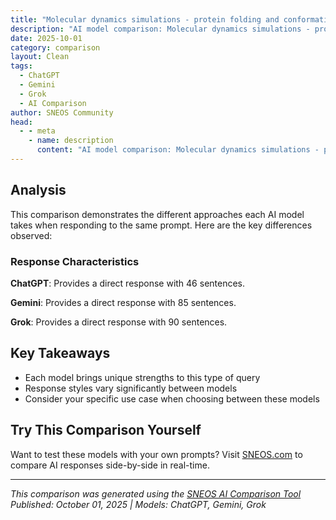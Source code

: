```yaml
---
title: "Molecular dynamics simulations - protein folding and conformational changes"
description: "AI model comparison: Molecular dynamics simulations - protein folding and conformational changes..."
date: 2025-10-01
category: comparison
layout: Clean
tags:
  - ChatGPT
  - Gemini
  - Grok
  - AI Comparison
author: SNEOS Community
head:
  - - meta
    - name: description
      content: "AI model comparison: Molecular dynamics simulations - protein folding and conformational changes..."
---
```


<ChatComparison
  title="Molecular dynamics simulations - protein folding and conformational changes"
  prompt="Molecular dynamics simulations - protein folding and conformational changes"
  :responses='{"ChatGPT": "Molecular dynamics (MD) simulations are a powerful computational technique used to study the physical movements of atoms and molecules over time. When applied to proteins, MD simulations provide detailed insights into protein folding mechanisms and conformational changes, which are critical for understanding protein function, stability, and interactions.\n\n### Protein Folding and Conformational Changes: Overview\n- **Protein folding** is the process by which a linear chain of amino acids attains its biologically active three-dimensional structure.\n- **Conformational changes** refer to the transitions between different structural states of a protein, often triggered by ligand binding, environmental changes, or post-translational modifications.\n- Understanding these processes helps in drug design, enzyme engineering, and interpreting disease-related protein misfolding.\n\n---\n\n### Molecular Dynamics Simulations in Protein Folding and Conformational Changes\n\n#### 1. **Principles of MD Simulations**\n- MD simulates the time evolution of a molecular system by numerically solving Newton\u2019s equations of motion.\n- Atoms are treated as classical particles with defined positions, velocities, and forces calculated using a **force field** (e.g., AMBER, CHARMM).\n- The trajectory generated by integration provides atomic coordinates at each timestep, typically on the order of femtoseconds (10\u207B\u00B9\u2075 s).\n\n#### 2. **Simulation Workflow**\n- **Preparation:** Starting structure from X-ray crystallography, NMR, or homology models.\n- **Solvation:** Protein is placed in a water box or membrane environment to mimic physiological conditions.\n- **Energy Minimization:** Removes steric clashes.\n- **Equilibration:** Gradually adjusts temperature and pressure.\n- **Production Run:** Collects data on protein dynamics over nanoseconds to microseconds (and longer with specialized techniques).\n\n#### 3. **Studying Protein Folding**\n- MD can simulate folding pathways from unfolded or partially folded states.\n- **Challenges:** Folding occurs on microseconds to milliseconds or longer, requiring enhanced sampling methods.\n- Enhanced techniques include:\n - **Replica Exchange MD (REMD):** Multiple simulations at different temperatures exchange conformations to overcome energy barriers.\n - **Metadynamics:** Adds biasing potentials to accelerate rare event sampling.\n - **Markov State Models (MSMs):** Combine multiple short simulations to model long timescale dynamics.\n- Folding funnels, intermediate states, and transition states can be characterized from the simulations.\n\n#### 4. **Studying Conformational Changes**\n- MD captures intrinsic protein flexibility and conformational shifts that impact function.\n- Examples include:\n - Domain motions (e.g., open/closed conformations)\n - Loop movements\n - Allosteric transitions\n- Free energy landscapes can be mapped to identify stable conformations and transition pathways.\n- Ligand binding/unbinding and induced fit mechanisms can be investigated.\n \n#### 5. **Analysis of MD Data**\n- Root Mean Square Deviation (RMSD) and Root Mean Square Fluctuation (RMSF) assess structural changes and flexibility.\n- Principal Component Analysis (PCA) reveals dominant motions.\n- Hydrogen bond analysis, secondary structure content, and distance measures track folding progression.\n- Free energy calculations provide thermodynamic perspectives.\n\n---\n\n### Practical Considerations\n\n- **Computational Cost:** Folding simulations require substantial computational resources; access to GPUs and supercomputers is beneficial.\n- **Force Field Accuracy:** Choice of force field and water model influences results.\n- **Simulation Length:** Protein dynamics span multiple timescales; long simulations or enhanced sampling are often needed.\n- **Validation:** Comparing simulation outcomes with experimental data (e.g., NMR, FRET, hydrogen-deuterium exchange) is important for reliability.\n\n---\n\n### Summary\nMolecular dynamics simulations allow researchers to observe and characterize the dynamic process of protein folding and conformational changes in atomic detail. Through the integration of advanced sampling techniques and detailed analysis, MD is an essential tool in structural biology and biophysics to uncover mechanisms underlying protein function and misfolding diseases.\n\n---\n\nIf you want, I can help you with specific resources, software recommendations (e.g., GROMACS, AMBER, NAMD), or examples of MD studies on protein folding and conformational changes!", "Gemini": "## Molecular Dynamics Simulations for Protein Folding and Conformational Changes\n\nMolecular dynamics (MD) simulations are a powerful computational technique used to study the time-dependent behavior of molecular systems, including proteins. They are particularly valuable for investigating protein folding, conformational changes, and the dynamics of biomolecular interactions. Here\u0027s a breakdown of how MD simulations are applied in this context:\n\n**1. Fundamentals of MD Simulations:**\n\n* **The Basic Idea:** MD simulates the motion of atoms in a molecule or system of molecules over time by solving Newton\u0027s equations of motion: **F = ma**. The forces acting on each atom are calculated using a force field, which is a set of potential energy functions.\n* **Force Fields:** Force fields are essential for MD simulations. They describe the potential energy of the system as a function of atomic positions. They typically include terms for:\n * **Bonded interactions:** bond stretching, angle bending, torsional rotation (dihedrals).\n * **Non-bonded interactions:** van der Waals (Lennard-Jones) interactions, electrostatic interactions (Coulomb\u0027s law).\n * **Common Force Fields:** AMBER, CHARMM, GROMOS, OPLS. Each has strengths and weaknesses, and the choice depends on the system and the research question.\n* **Integration Algorithm:** Newton\u0027s equations are solved numerically using integration algorithms (e.g., Verlet, Leapfrog). These algorithms discretize time into small time steps (typically on the order of femtoseconds) and update the positions and velocities of the atoms at each step.\n* **Simulation Box and Boundary Conditions:** The system is typically simulated in a defined simulation box with periodic boundary conditions. This minimizes surface effects and allows the simulation to represent a bulk system.\n* **Ensemble Control:** MD simulations can be performed under different thermodynamic conditions (e.g., constant temperature, constant pressure, constant volume). Thermostats (e.g., Berendsen, Nos\u00E9-Hoover) and barostats (e.g., Berendsen, Parrinello-Rahman) are used to maintain the desired temperature and pressure.\n\n**2. Applications to Protein Folding and Conformational Changes:**\n\nMD simulations are instrumental in understanding various aspects of protein folding and conformational changes:\n\n* **De Novo Protein Folding:**\n * Simulating the folding of a protein from a denatured state to its native state. This is a computationally challenging task due to the complexity of the folding process and the long timescales involved.\n * Simplified protein models (e.g., coarse-grained models) are often used to accelerate simulations and explore the folding landscape.\n * Identifying key intermediates and pathways in the folding process.\n* **Conformational Sampling:**\n * Exploring the conformational space of a protein to identify different conformations and their relative stabilities.\n * Understanding the dynamics of loops and flexible regions of the protein.\n * Predicting the effects of mutations on protein structure and dynamics.\n* **Protein-Ligand Interactions:**\n * Studying the binding of ligands (e.g., drugs, inhibitors) to proteins.\n * Identifying binding sites and characterizing the interactions between the protein and the ligand.\n * Evaluating the binding affinity and kinetics of protein-ligand complexes.\n* **Protein-Protein Interactions:**\n * Investigating the formation and stability of protein complexes.\n * Understanding the role of specific residues in protein-protein recognition and binding.\n * Modeling the dynamics of protein interfaces.\n* **Allosteric Regulation:**\n * Simulating the conformational changes that occur in proteins upon binding of a regulatory molecule.\n * Understanding how these changes affect the protein\u0027s activity.\n * Identifying key residues involved in allosteric signaling.\n* **Effect of the Environment:**\n * Understanding how solvent (e.g., water, ions) affects protein folding and dynamics.\n * Studying the role of membranes in the folding and function of membrane proteins.\n * Investigating the effects of crowding and other environmental factors on protein behavior.\n\n**3. Challenges and Considerations:**\n\n* **Computational Cost:** Simulating protein folding and conformational changes can be computationally expensive, especially for large proteins and long simulation times. High-performance computing (HPC) resources are often required.\n* **Force Field Accuracy:** The accuracy of the simulation depends on the accuracy of the force field. Developing and validating force fields is an ongoing area of research. Different force fields may produce different results.\n* **Sampling Problem:** Proteins have a vast conformational space, and it can be difficult to sample all relevant conformations in a reasonable amount of time. Enhanced sampling methods (e.g., umbrella sampling, metadynamics, replica exchange MD) are used to overcome this limitation.\n* **Validation:** It\u0027s crucial to validate the results of MD simulations by comparing them to experimental data (e.g., X-ray crystallography, NMR spectroscopy, cryo-EM).\n\n**4. Enhanced Sampling Methods:**\n\nBecause the timescales of many protein folding and conformational change events are much longer than what can be realistically simulated with standard MD, specialized techniques have been developed. These are collectively known as \u0022enhanced sampling\u0022 methods:\n\n* **Umbrella Sampling:** Adds biasing potentials to force the simulation to explore specific regions of conformational space. Multiple simulations are run with different biases, and the results are combined to obtain an unbiased estimate of the free energy landscape.\n* **Metadynamics:** Gradually adds repulsive potentials to the simulation landscape in regions that have already been visited. This encourages the system to explore new regions and eventually escape local minima.\n* **Replica Exchange MD (REMD):** Runs multiple simulations at different temperatures. At regular intervals, the configurations of simulations at neighboring temperatures are exchanged. This allows the simulations to overcome energy barriers and explore different conformations more efficiently.\n* **Accelerated Molecular Dynamics (aMD):** Reduces the height of energy barriers in the potential energy surface, allowing the simulation to explore different conformations more quickly.\n* **Markov State Models (MSMs):** Constructs a network of discrete states from the MD trajectory. The transitions between states are modeled as a Markov process, allowing for the calculation of long-timescale properties.\n\n**5. Software Packages for MD Simulations:**\n\n* **NAMD:** Parallel, scalable, and freely available.\n* **GROMACS:** Widely used, fast, and efficient.\n* **CHARMM:** Historically focused on biomolecular simulations, with a strong emphasis on force field development.\n* **AMBER:** Another popular package for biomolecular simulations.\n* **OpenMM:** Designed for flexibility and extensibility, with a focus on GPU acceleration.\n\n**In Conclusion:**\n\nMD simulations are a powerful tool for studying protein folding and conformational changes, providing insights into the dynamics, energetics, and mechanisms underlying these processes. While challenges remain, ongoing advancements in computational power, force field development, and enhanced sampling methods are continually expanding the scope and accuracy of MD simulations in the field of protein science. They are essential for understanding protein function, designing new drugs, and engineering proteins with novel properties.\n", "Grok": "Molecular dynamics (MD) simulations are a powerful computational tool used to study the physical movements of atoms and molecules over time. In the context of protein folding and conformational changes, MD simulations provide detailed insights into the dynamic behavior of proteins at an atomic level, helping researchers understand biological processes such as protein stability, function, and interactions. Below is an overview of how MD simulations are applied to study protein folding and conformational changes:\n\n---\n\n### **1. Protein Folding in Molecular Dynamics Simulations**\nProtein folding is the process by which a polypeptide chain adopts its functional three-dimensional structure. MD simulations help in understanding the folding pathways, intermediates, and energy landscapes involved.\n\n#### **Key Aspects of Protein Folding Studies Using MD:**\n- **Timescale and Sampling:** Protein folding occurs on timescales ranging from microseconds to seconds, which can be challenging for traditional MD simulations (usually limited to nanoseconds to microseconds). Enhanced sampling techniques are often used to overcome this limitation:\n - **Replica Exchange Molecular Dynamics (REMD):** Simulates multiple copies of the system at different temperatures to explore a broader conformational space.\n - **Accelerated MD (aMD):** Modifies the energy landscape to speed up conformational transitions.\n - **Umbrella Sampling and Steered MD:** Used to calculate free energy profiles along a reaction coordinate (e.g., folding/unfolding).\n- **Force Fields:** Accurate force fields (e.g., AMBER, CHARMM, GROMOS) are critical for modeling protein interactions, including bonded (bonds, angles, dihedrals) and non-bonded (van der Waals, electrostatic) forces.\n- **Starting Structures:** Simulations often start from an unfolded or partially folded state (e.g., a random coil) to observe the folding process, or from a known folded structure to study unfolding under denaturing conditions (e.g., high temperature or chemical denaturants).\n- **Analysis of Folding Pathways:** MD trajectories can reveal intermediate states, misfolded structures, and the sequence of events leading to the native state. Metrics like the root mean square deviation (RMSD), radius of gyration (Rg), and secondary structure content are often analyzed.\n- **Energy Landscape:** MD simulations help map the free energy landscape of folding, identifying energy barriers and metastable states (e.g., using principal component analysis or clustering of conformational states).\n\n#### **Challenges in Folding Simulations:**\n- **Timescale Limitations:** Even with enhanced sampling, capturing slow folding events remains difficult.\n- **Force Field Accuracy:** Inaccuracies in force fields can lead to incorrect folding pathways or biased conformations.\n- **System Size:** Including solvent explicitly (e.g., water molecules) increases computational cost, though implicit solvent models can reduce this burden at the cost of accuracy.\n\n#### **Applications:**\n- Understanding the folding of small proteins (e.g., villin headpiece, tryptophan cage) where folding occurs on accessible timescales.\n- Investigating diseases caused by misfolding, such as Alzheimer\u2019s (amyloid-beta aggregation) or prion diseases.\n\n---\n\n### **2. Conformational Changes in Molecular Dynamics Simulations**\nProteins often undergo conformational changes to perform their biological functions, such as enzyme catalysis, signal transduction, or ligand binding. MD simulations provide a way to study these transitions at atomic resolution.\n\n#### **Key Aspects of Conformational Change Studies Using MD:**\n- **Timescale of Transitions:** Conformational changes can range from fast (picoseconds to nanoseconds for side-chain rotations) to slow (microseconds to milliseconds for large domain movements). Enhanced sampling methods (like REMD or aMD) are often used for slower transitions.\n- **Triggering Conformational Changes:** MD simulations can model external factors that induce conformational changes, such as:\n - Ligand binding/unbinding.\n - pH changes or ionic strength variations (modeled via changes in protonation states or salt concentration).\n - Mechanical forces (e.g., using steered MD to mimic force-induced conformational changes).\n- **Reaction Coordinates:** To quantify conformational changes, specific reaction coordinates are defined, such as interatomic distances, dihedral angles, or collective variables (e.g., using tools like PLUMED for metadynamics).\n- **Free Energy Calculations:** Techniques like umbrella sampling, metadynamics, or adaptive biasing force (ABF) are used to compute the free energy differences between conformational states and identify transition pathways.\n- **Analysis Tools:** Conformational changes are analyzed using metrics like RMSD, RMSF (root mean square fluctuation) to measure flexibility, and clustering to identify distinct conformational states in the trajectory.\n\n#### **Challenges in Conformational Change Simulations:**\n- **Rare Events:** Many biologically relevant conformational changes are rare events on the simulation timescale, requiring enhanced sampling or coarse-grained models.\n- **System Complexity:** Proteins often function in complex environments (e.g., membranes, crowded cellular conditions), which are computationally expensive to model.\n- **Validation:** Experimental data (e.g., from NMR, X-ray crystallography, or cryo-EM) are often needed to validate simulation results, as simulations may predict non-physiological states.\n\n#### **Applications:**\n- **Enzyme Mechanisms:** Simulating active site conformational changes during substrate binding and catalysis (e.g., loop opening/closing).\n- **Receptor Activation:** Studying conformational shifts in G-protein-coupled receptors (GPCRs) upon ligand binding.\n- **Allostery:** Investigating how conformational changes propagate through a protein in response to distant perturbations.\n- **Membrane Proteins:** Modeling conformational dynamics in ion channels or transporters during gating or translocation events.\n\n---\n\n### **3. Tools and Software for MD Simulations**\nSeveral software packages are widely used for MD simulations of proteins:\n- **GROMACS:** Fast, free, and widely used for protein simulations.\n- **AMBER:** Known for its accurate force fields and tools for free energy calculations.\n- **NAMD:** Highly scalable for large systems, often used with CHARMM force fields.\n- **LAMMPS:** Versatile for both biomolecular and materials simulations.\n- **CHARMM:** Combines simulation capabilities with force field development.\n- **Visualization and Analysis Tools:** VMD, PyMOL, and Chimera are commonly used to visualize trajectories and analyze structural changes.\n\n---\n\n### **4. Integration with Experimental Data**\nMD simulations are often complemented by experimental techniques to provide a more complete picture of protein dynamics:\n- **X-ray Crystallography and Cryo-EM:** Provide static structures to initialize simulations or validate conformational states.\n- **NMR Spectroscopy:** Offers dynamic information (e.g., relaxation times, NOEs) to compare with simulation-derived dynamics.\n- **Spectroscopy (e.g., FRET, IR):** Provides data on conformational changes or folding kinetics to benchmarks simulations.\n- **Mutational Studies:** MD can explain how mutations affect folding or conformational stability by comparing wild-type and mutant simulations.\n\n---\n\n### **5. Future Directions and Advances**\n- **Machine Learning and AI:** Machine learning is being integrated into MD simulations to predict conformational states, improve force fields, and guide sampling of rare events.\n- **Coarse-Grained Models:** These reduce computational cost by simplifying the representation of proteins (e.g., grouping atoms into beads), allowing longer timescales to be explored.\n- **Quantum Mechanics/Molecular Mechanics (QM/MM):** Combines quantum mechanics for critical regions (e.g., active sites) with classical MD for the rest of the system, enhancing accuracy for conformational changes during catalysis.\n- **Exascale Computing:** Advances in high-performance computing enable longer simulations and larger systems, pushing the boundaries of what can be studied.\n\n---\n\n### **Conclusion**\nMolecular dynamics simulations are a cornerstone of computational biophysics for studying protein folding and conformational changes. They provide a detailed, time-resolved view of protein dynamics that complements experimental data. While challenges like timescale limitations and force field accuracy persist, ongoing advancements in algorithms, hardware, and hybrid approaches are continually improving the scope and reliability of MD simulations. By integrating MD with experimental techniques, researchers can gain deeper insights into the mechanisms underlying protein function and dysfunction in disease."}' 
  published-date="10:56"
/>

## Analysis

This comparison demonstrates the different approaches each AI model takes when responding to the same prompt. Here are the key differences observed:

### Response Characteristics

**ChatGPT**: Provides a direct response with 46 sentences. 

**Gemini**: Provides a direct response with 85 sentences. 

**Grok**: Provides a direct response with 90 sentences. 

## Key Takeaways

- Each model brings unique strengths to this type of query
- Response styles vary significantly between models
- Consider your specific use case when choosing between these models

## Try This Comparison Yourself

Want to test these models with your own prompts? Visit [SNEOS.com](https://sneos.com) to compare AI responses side-by-side in real-time.

---

*This comparison was generated using the [SNEOS AI Comparison Tool](https://sneos.com)*
*Published: October 01, 2025 | Models: ChatGPT, Gemini, Grok*
